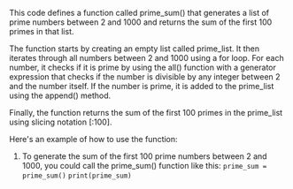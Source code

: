 This code defines a function called prime_sum() that generates a list of prime numbers between 2 and 1000 and returns the sum of the first 100 primes in that list.

The function starts by creating an empty list called prime_list. It then iterates through all numbers between 2 and 1000 using a for loop. For each number, it checks if it is prime by using the all() function with a generator expression that checks if the number is divisible by any integer between 2 and the number itself. If the number is prime, it is added to the prime_list using the append() method.

Finally, the function returns the sum of the first 100 primes in the prime_list using slicing notation [:100].

Here's an example of how to use the function:

1. To generate the sum of the first 100 prime numbers between 2 and 1000, you could call the prime_sum() function like this:
`prime_sum = prime_sum()`
`print(prime_sum)`